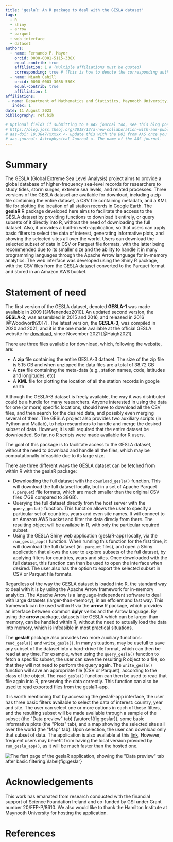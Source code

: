 ```yaml
---
title: 'geslaR: An R package to deal with the GESLA dataset'
tags:
  - R
  - shiny
  - arrow
  - parquet
  - web interface
  - dataset
authors:
  - name: Fernando P. Mayer
    orcid: 0000-0001-5115-338X
    equal-contrib: true
    affiliation: 1 # (Multiple affiliations must be quoted)
    corresponding: true # (This is how to denote the corresponding author)
  - name: Niamh Cahill
    orcid: 0000-0003-3086-550X
    equal-contrib: true
    affiliation: 1
affiliations:
 - name: Department of Mathematics and Statistics, Maynooth University, Ireland
   index: 1
date: 11 August 2023
bibliography: ref.bib

# Optional fields if submitting to a AAS journal too, see this blog post:
# https://blog.joss.theoj.org/2018/12/a-new-collaboration-with-aas-publishing
# aas-doi: 10.3847/xxxxx <- update this with the DOI from AAS once you know it.
# aas-journal: Astrophysical Journal <- The name of the AAS journal.
---
```


# Summary

The GESLA (Global Extreme Sea Level Analysis) project aims to provide a
global database of higher-frequency sea-level records for researchers to
study tides, storm surges, extreme sea levels, and related processes.
Three versions of the GESLA dataset are available for download,
including a zip file containing the entire dataset, a CSV file
containing metadata, and a KML file for plotting the location of all
station records in Google Earth. The **geslaR** R package developed here
aims to facilitate the access to the GESLA dataset by providing
functions to download it entirely, or query subsets of it directly into
R, without the need of downloading the full dataset. Also, it provides a
built-in web-application, so that users can apply basic filters to
select the data of interest, generating informative plots, and showing
the selected sites all over the world. Users can download the selected
subset of data in CSV or Parquet file formats, with the latter being
recommended due to its smaller size and the ability to handle it in many
programming languages through the Apache Arrow language for in-memory
analytics. The web interface was developed using the Shiny R package,
with the CSV files from the GESLA dataset converted to the Parquet
format and stored in an Amazon AWS bucket.

# Statement of need

The first version of the GESLA dataset, denoted **GESLA-1** was made
available in 2009 [@Menendez2010]. An updated second
version, the **GESLA-2**, was assembled in 2015 and 2016, and released
in 2016 [@Woodworth2017]. The latest version, the
**GESLA-3**, was compiled in 2020 and 2021, and it is the one made
available at the official GESLA website for [download][], since November
2021 [@Haigh2021].

There are three files available for download, which, following the
website, are:

- A **zip** file containing the entire GESLA-3 dataset. The size of the
  zip file is 5.15 GB and when unzipped the data files are a total of
  38.72 GB
- A **csv** file containing the meta-data (e.g., station names, code,
  latitudes and longitudes, etc)
- A **KML** file for plotting the location of all the station records in
  google earth

Although the GESLA-3 dataset is freely available, the way it was
distributed could be a hurdle for many researchers. Anyone interested in
using the data for one (or more) specific locations, should have to
download all the CSV files, and then search for the desired data, and
possibly even merging several of them. The GESLA project also provides
two auxiliary scripts (in Python and Matlab), to help researchers to
handle and merge the desired subset of data. However, it is still
required that the entire dataset be downloaded. So far, no R scripts
were made available for R users.

The goal of this package is to facilitate access to the GESLA dataset,
without the need to download and handle all the files, which may be
computationally infeasible due to its large size.

There are three different ways the GESLA dataset can be fetched from
within R with the geslaR package:

- Downloading the full dataset with the `download_gesla()` function.
  This will download the full dataset locally, but in a set of Apache
  Parquet (`.parquet`) file formats, which are much smaller than the
  original CSV files (7GB compared to 38GB).
- Querying the full dataset directly from the host server with the
  `query_gesla()` function. This function allows the user to specify a
  particular set of countries, years and even site names. It will
  connect to an Amazon AWS bucket and filter the data direcly from
  there. The resulting object will be availabe in R, with only the
  particular required subset.
- Using the GESLA Shiny web application (geslaR-app) locally, via the
  `run_gesla_app()` function. When running this function for the first
  time, it will download the full dataset (in `.parquet` files), and
  open a Shiny application that allows the user to explore subsets of
  the full dataset, by applying filters for countries, years and sites.
  Once downloaded with the full dataset, this function can than be used
  to open the interface when desired. The user also has the option to
  export the selected subset in CSV or Parquet file formats.

Regardless of the way the GESLA dataset is loaded into R, the standard
way to deal with it is by using the Apache Arrow framework for in-memory
analytics. The Apache Arrow is a language-independent software to deal
with large datasets (larger-than-memory), in an effcient and fast way.
This framework can be used within R via the **arrow** R package, which
provides an interface between common **dplyr** verbs and the Arrow
language. By using the **arrow** package, datasets like GESLA which can
be larger-than-memory, can be handled within R, without the need to
actually load the data into memory, which is infeasible in most
practical situations.

The **geslaR** package also provides two more auxiliary functions:
`read_gesla()` and `write_gesla()`. In many situations, may be usefull
to save any subset of the dataset into a hard-drive file format, which
can then be read at any time. For example, when using the
`query_gesla()` function to fetch a specific subset, the user can save
the resulting R object to a file, so that they will not need to perform
the query again. The `write_gesla()` function will save an appropriate
file (CSV or Parquet), according to the class of the object. The
`read_gesla()` function can then be used to read that file again into R,
preserving the data correctly. This function can also be used to
read exported files from the geslaR-app.

It is worth mentioning that by accessing the geslaR-app interface, the
user has three basic filters available to select the data of interest:
country, year and site. The user can select one or more options in each
of these filters, and the resulting subset will be made available
through a sample of the subset (the "Data preview" tab)
(\autoref{fig:geslar}), some basic informative plots (the "Plots" tab),
and a map showing the selected sites all over the world (the "Map" tab).
Upon selection, the user can download only that subset of data. The
application is also available at this [link][]. However, frequent users
may benefit from having the local version provided by `run_gesla_app()`,
as it will be much faster than the hosted one.

<!-- The GESLA-3 dataset files were converted to the Parquet file format, for -->
<!-- easy of storage and manipulation, and is hosted in an Amazon AWS bucket. -->
<!-- However, the user can download any subset of data in CSV or Parquet. -->

![The fisrt page of the geslaR application, showing the "Data preview"
tab after basic filtering.\label{fig:geslar}](geslaR.png)

# Acknowledgements

This work has emanated from research conducted with the financial
support of Science Foundation Ireland and co-funded by GSI under Grant
number 20/FFP-P/8610. We also would like to thank the Hamilton Institute
at Maynooth University for hosting the application.

# References

[team of researchers]: https://gesla787883612.wordpress.com/team/
[download]: https://gesla787883612.wordpress.com/downloads/
[list of licenses]: https://gesla787883612.wordpress.com/license/
[official GESLA website]: https://gesla787883612.wordpress.com
[Apache Parquet]: https://parquet.apache.org
[Apache Arrow]: https://arrow.apache.org
[Shiny]: https://shiny.rstudio.com
[arrow]: https://arrow.apache.org/docs/r/
[link]: https://rstudioserver.hamilton.ie:3939/content/0c2283d9-a6cb-4887-9cb7-798ac1309858/
